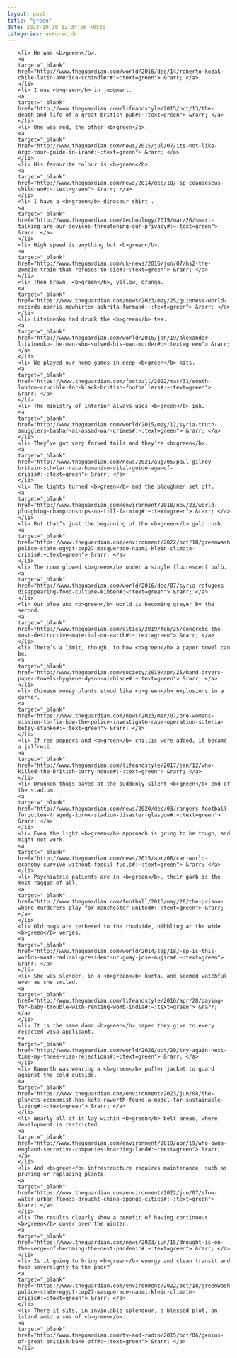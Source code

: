 ```yaml
---
layout: post
title: "green"
date: 2023-10-10 12:34:56 +0530
categories: auto-words
---
```

<ol>

    <li> He was <b>green</b>.
    <a 
    target="_blank" 
    href="http://www.theguardian.com/world/2016/dec/14/roberto-kozak-chile-latin-america-schindler#:~:text=green"> &rarr; </a>
    </li>
    <li> I was <b>green</b> in judgment.
    <a 
    target="_blank" 
    href="http://www.theguardian.com/lifeandstyle/2015/oct/13/the-death-and-life-of-a-great-british-pub#:~:text=green"> &rarr; </a>
    </li>
    <li> One was red, the other <b>green</b>.
    <a 
    target="_blank" 
    href="http://www.theguardian.com/news/2015/jul/07/its-not-like-argo-tour-guide-in-iran#:~:text=green"> &rarr; </a>
    </li>
    <li> His favourite colour is <b>green</b>.
    <a 
    target="_blank" 
    href="http://www.theguardian.com/news/2014/dec/10/-sp-ceausescus-children#:~:text=green"> &rarr; </a>
    </li>
    <li> I have a <b>green</b> dinosaur shirt .
    <a 
    target="_blank" 
    href="http://www.theguardian.com/technology/2019/mar/26/smart-talking-are-our-devices-threatening-our-privacy#:~:text=green"> &rarr; </a>
    </li>
    <li> High speed is anything but <b>green</b>.
    <a 
    target="_blank" 
    href="http://www.theguardian.com/uk-news/2016/jun/07/hs2-the-zombie-train-that-refuses-to-die#:~:text=green"> &rarr; </a>
    </li>
    <li> Then brown, <b>green</b>, yellow, orange.
    <a 
    target="_blank" 
    href="https://www.theguardian.com/news/2023/may/25/guinness-world-records-norris-mcwhirter-ashrita-furman#:~:text=green"> &rarr; </a>
    </li>
    <li> Litvinenko had drunk the <b>green</b> tea.
    <a 
    target="_blank" 
    href="http://www.theguardian.com/world/2016/jan/19/alexander-litvinenko-the-man-who-solved-his-own-murder#:~:text=green"> &rarr; </a>
    </li>
    <li> We played our home games in deep <b>green</b> kits.
    <a 
    target="_blank" 
    href="https://www.theguardian.com/football/2022/mar/31/south-london-crucible-for-black-british-footballers#:~:text=green"> &rarr; </a>
    </li>
    <li> The ministry of interior always uses <b>green</b> ink.
    <a 
    target="_blank" 
    href="http://www.theguardian.com/world/2015/may/12/syria-truth-smugglers-bashar-al-assad-war-crimes#:~:text=green"> &rarr; </a>
    </li>
    <li> They’ve got very forked tails and they’re <b>green</b>.
    <a 
    target="_blank" 
    href="http://www.theguardian.com/news/2021/aug/05/paul-gilroy-britain-scholar-race-humanism-vital-guide-age-of-crisis#:~:text=green"> &rarr; </a>
    </li>
    <li> The lights turned <b>green</b> and the ploughmen set off.
    <a 
    target="_blank" 
    href="http://www.theguardian.com/environment/2018/nov/23/world-ploughing-championships-no-till-farming#:~:text=green"> &rarr; </a>
    </li>
    <li> But that’s just the beginning of the <b>green</b> gold rush.
    <a 
    target="_blank" 
    href="https://www.theguardian.com/environment/2022/oct/18/greenwashing-police-state-egypt-cop27-masquerade-naomi-klein-climate-crisis#:~:text=green"> &rarr; </a>
    </li>
    <li> The room glowed <b>green</b> under a single fluorescent bulb.
    <a 
    target="_blank" 
    href="http://www.theguardian.com/world/2016/dec/07/syria-refugees-disappearing-food-culture-kibbeh#:~:text=green"> &rarr; </a>
    </li>
    <li> Our blue and <b>green</b> world is becoming greyer by the second.
    <a 
    target="_blank" 
    href="http://www.theguardian.com/cities/2019/feb/25/concrete-the-most-destructive-material-on-earth#:~:text=green"> &rarr; </a>
    </li>
    <li> There’s a limit, though, to how <b>green</b> a paper towel can be.
    <a 
    target="_blank" 
    href="http://www.theguardian.com/society/2019/apr/25/hand-dryers-paper-towels-hygiene-dyson-airblade#:~:text=green"> &rarr; </a>
    </li>
    <li> Chinese money plants stood like <b>green</b> explosions in a corner.
    <a 
    target="_blank" 
    href="https://www.theguardian.com/news/2023/mar/07/one-womans-mission-to-fix-how-the-police-investigate-rape-operation-soteria-betsy-stanko#:~:text=green"> &rarr; </a>
    </li>
    <li> If red peppers and <b>green</b> chillis were added, it became a jalfrezi.
    <a 
    target="_blank" 
    href="http://www.theguardian.com/lifeandstyle/2017/jan/12/who-killed-the-british-curry-house#:~:text=green"> &rarr; </a>
    </li>
    <li> Drunken thugs bayed at the suddenly silent <b>green</b> end of the stadium.
    <a 
    target="_blank" 
    href="http://www.theguardian.com/news/2020/dec/03/rangers-football-forgotten-tragedy-ibrox-stadium-disaster-glasgow#:~:text=green"> &rarr; </a>
    </li>
    <li> Even the light <b>green</b> approach is going to be tough, and might not work.
    <a 
    target="_blank" 
    href="http://www.theguardian.com/news/2015/apr/08/can-world-economy-survive-without-fossil-fuels#:~:text=green"> &rarr; </a>
    </li>
    <li> Psychiatric patients are in <b>green</b>, their garb is the most ragged of all.
    <a 
    target="_blank" 
    href="http://www.theguardian.com/football/2015/may/28/the-prison-where-murderers-play-for-manchester-united#:~:text=green"> &rarr; </a>
    </li>
    <li> Old nags are tethered to the roadside, nibbling at the wide <b>green</b> verges.
    <a 
    target="_blank" 
    href="http://www.theguardian.com/world/2014/sep/18/-sp-is-this-worlds-most-radical-president-uruguay-jose-mujica#:~:text=green"> &rarr; </a>
    </li>
    <li> She was slender, in a <b>green</b> kurta, and seemed watchful even as she smiled.
    <a 
    target="_blank" 
    href="http://www.theguardian.com/lifeandstyle/2016/apr/28/paying-for-baby-trouble-with-renting-womb-india#:~:text=green"> &rarr; </a>
    </li>
    <li> It is the same damn <b>green</b> paper they give to every rejected visa applicant.
    <a 
    target="_blank" 
    href="http://www.theguardian.com/world/2020/oct/29/try-again-next-time-my-three-visa-rejections#:~:text=green"> &rarr; </a>
    </li>
    <li> Raworth was wearing a <b>green</b> puffer jacket to guard against the cold outside.
    <a 
    target="_blank" 
    href="https://www.theguardian.com/environment/2023/jun/08/the-planets-economist-has-kate-raworth-found-a-model-for-sustainable-living#:~:text=green"> &rarr; </a>
    </li>
    <li> Nearly all of it lay within <b>green</b> belt areas, where development is restricted.
    <a 
    target="_blank" 
    href="http://www.theguardian.com/environment/2019/apr/19/who-owns-england-secretive-companies-hoarding-land#:~:text=green"> &rarr; </a>
    </li>
    <li> And <b>green</b> infrastructure requires maintenance, such as pruning or replacing plants.
    <a 
    target="_blank" 
    href="https://www.theguardian.com/environment/2022/jun/07/slow-water-urban-floods-drought-china-sponge-cities#:~:text=green"> &rarr; </a>
    </li>
    <li> The results clearly show a benefit of having continuous <b>green</b> cover over the winter.
    <a 
    target="_blank" 
    href="https://www.theguardian.com/news/2023/jun/15/drought-is-on-the-verge-of-becoming-the-next-pandemic#:~:text=green"> &rarr; </a>
    </li>
    <li> Is it going to bring <b>green</b> energy and clean transit and food sovereignty to the poor?
    <a 
    target="_blank" 
    href="https://www.theguardian.com/environment/2022/oct/18/greenwashing-police-state-egypt-cop27-masquerade-naomi-klein-climate-crisis#:~:text=green"> &rarr; </a>
    </li>
    <li> There it sits, in inviolable splendour, a blessed plot, an island amid a sea of <b>green</b>.
    <a 
    target="_blank" 
    href="http://www.theguardian.com/tv-and-radio/2015/oct/06/genius-of-great-british-bake-off#:~:text=green"> &rarr; </a>
    </li>